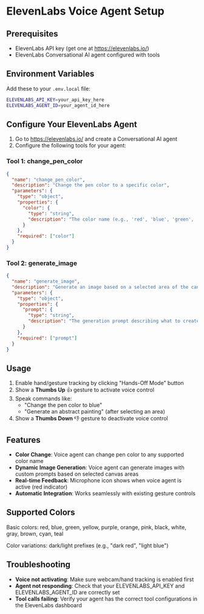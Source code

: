 # ElevenLabs Voice Agent Setup

## Prerequisites

- ElevenLabs API key (get one at https://elevenlabs.io/)
- ElevenLabs Conversational AI agent configured with tools

## Environment Variables

Add these to your `.env.local` file:

```bash
ELEVENLABS_API_KEY=your_api_key_here
ELEVENLABS_AGENT_ID=your_agent_id_here
```

## Configure Your ElevenLabs Agent

1. Go to https://elevenlabs.io/ and create a Conversational AI agent
2. Configure the following tools for your agent:

### Tool 1: change_pen_color

```json
{
  "name": "change_pen_color",
  "description": "Change the pen color to a specific color",
  "parameters": {
    "type": "object",
    "properties": {
      "color": {
        "type": "string",
        "description": "The color name (e.g., 'red', 'blue', 'green', 'dark blue', 'light red')"
      }
    },
    "required": ["color"]
  }
}
```

### Tool 2: generate_image

```json
{
  "name": "generate_image",
  "description": "Generate an image based on a selected area of the canvas and a text prompt",
  "parameters": {
    "type": "object",
    "properties": {
      "prompt": {
        "type": "string",
        "description": "The generation prompt describing what to create"
      }
    },
    "required": ["prompt"]
  }
}
```

## Usage

1. Enable hand/gesture tracking by clicking "Hands-Off Mode" button
2. Show a **Thumbs Up** 👍 gesture to activate voice control
3. Speak commands like:
   - "Change the pen color to blue"
   - "Generate an abstract painting" (after selecting an area)
4. Show a **Thumbs Down** 👎 gesture to deactivate voice control

## Features

- **Color Change**: Voice agent can change pen color to any supported color name
- **Dynamic Image Generation**: Voice agent can generate images with custom prompts based on selected canvas areas
- **Real-time Feedback**: Microphone icon shows when voice agent is active (red indicator)
- **Automatic Integration**: Works seamlessly with existing gesture controls

## Supported Colors

Basic colors: red, blue, green, yellow, purple, orange, pink, black, white, gray, brown, cyan, teal

Color variations: dark/light prefixes (e.g., "dark red", "light blue")

## Troubleshooting

- **Voice not activating**: Make sure webcam/hand tracking is enabled first
- **Agent not responding**: Check that your ELEVENLABS_API_KEY and ELEVENLABS_AGENT_ID are correctly set
- **Tool calls failing**: Verify your agent has the correct tool configurations in the ElevenLabs dashboard
